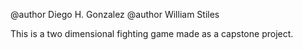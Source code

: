 @author Diego H. Gonzalez
@author William Stiles

This is a two dimensional fighting game made as a capstone project.


